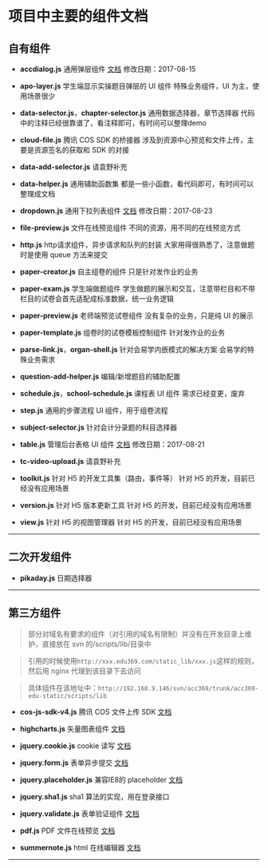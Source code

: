 
项目中主要的组件文档
=============================

自有组件
---------------

+ **accdialog.js** 通用弹层组件 [文档](../doc/accdialog.md) <md-tips>修改日期：2017-08-15</md-tips>

+ **apo-layer.js** 学生端显示实操题目弹层的 UI 组件 <md-tips>特殊业务组件，UI 为主，使用场景很少</md-tips>

+ **data-selector.js**，**chapter-selector.js** 通用数据选择器，章节选择器 <md-tips>代码中的注释已经很靠谱了，看注释即可，有时间可以整理demo</md-tips>

+ **cloud-file.js** 腾讯 COS SDK 的桥接器 <md-tips>涉及到资源中心预览和文件上传，主要是资源签名的获取和 SDK 的对接</md-tips>

+ **data-add-selector.js** 请袁野补充

+ **data-helper.js** 通用辅助函数集 <md-tips>都是一些小函数，看代码即可，有时间可以整理成文档</md-tips>

+ **dropdown.js** 通用下拉列表组件 [文档](../doc/dropdown.md) <md-tips>修改日期：2017-08-23</md-tips>

+ **file-preview.js** 文件在线预览组件 <md-tips>不同的资源，用不同的在线预览方式</md-tips>

+ **http.js** http请求组件，异步请求和队列的封装 <md-tips>大家用得很熟悉了，注意做题时是使用 queue 方法来提交</md-tips>

+ **paper-creator.js** 自主组卷的组件 <md-tips>只是针对发作业的业务</md-tips>

+ **paper-exam.js** 学生端做题组件 <md-tips>学生做题的展示和交互，注意带栏目和不带栏目的试卷会首先适配成标准数据，统一业务逻辑</md-tips>

+ **paper-preview.js** 老师端预览试卷组件 <md-tips>没有复杂的业务，只是纯 UI 的展示</md-tips>

+ **paper-template.js** 组卷时的试卷模板控制组件 <md-tips>针对发作业的业务</md-tips>

+ **parse-link.js**，**organ-shell.js** 针对会易学内嵌模式的解决方案 <md-tips>会易学的特殊业务需求</md-tips>

+ **question-add-helper.js** 编辑/新增题目的辅助配置 

+ **schedule.js**，**school-schedule.js** 课程表 UI 组件 <md-tips>需求已经变更，废弃</md-tips>

+ **step.js** 通用的步骤流程 UI 组件，用于组卷流程 

+ **subject-selector.js** 针对会计分录题的科目选择器 

+ **table.js** 管理后台表格 UI 组件 [文档](../doc/table.md) <md-tips>修改日期：2017-08-21</md-tips>

+ **tc-video-upload.js** 请袁野补充

+ **toolkit.js** 针对 H5 的开发工具集（路由，事件等） <md-tips>针对 H5 的开发，目前已经没有应用场景</md-tips>

+ **version.js** 针对 H5 版本更新工具 <md-tips>针对 H5 的开发，目前已经没有应用场景</md-tips>

+ **view.js** 针对 H5 的视图管理器 <md-tips>针对 H5 的开发，目前已经没有应用场景</md-tips>



- - -

二次开发组件
---------------

+ **pikaday.js** 日期选择器 


- - -


第三方组件
---------------

> 部分对域名有要求的组件（对引用的域名有限制）并没有在开发目录上维护，直接放在 svn 的<md-path>/scripts/lib/</md-path>目录中

> 引用的时候使用```http://xxx.edu369.com/static_lib/xxx.js```这样的规则，然后用 nginx 代理到该目录下去访问

> 具体组件在该地址中：```http://192.168.9.146/svn/acc369/trunk/acc369-edu-static/scripts/lib```

+ **cos-js-sdk-v4.js** 腾讯 COS 文件上传 SDK [文档](https://www.qcloud.com/document/product/436/8095)

+ **highcharts.js** 矢量图表组件 [文档](https://api.hcharts.cn/highcharts)

+ **jquery.cookie.js** cookie 读写 [文档](https://github.com/carhartl/jquery-cookie)

+ **jquery.form.js** 表单异步提交 [文档](https://github.com/jquery-form/form)

+ **jquery.placeholder.js** 兼容IE8的 placeholder [文档](https://github.com/mathiasbynens/jquery-placeholder)

+ **jquery.sha1.js** sha1 算法的实现，用在登录接口

+ **jquery.validate.js** 表单验证组件 [文档](https://jqueryvalidation.org/documentation/)

+ **pdf.js** PDF 文件在线预览 [文档](https://github.com/mozilla/pdf.js)

+ **summernote.js** html 在线编辑器 [文档](http://summernote.org/)

- - -
